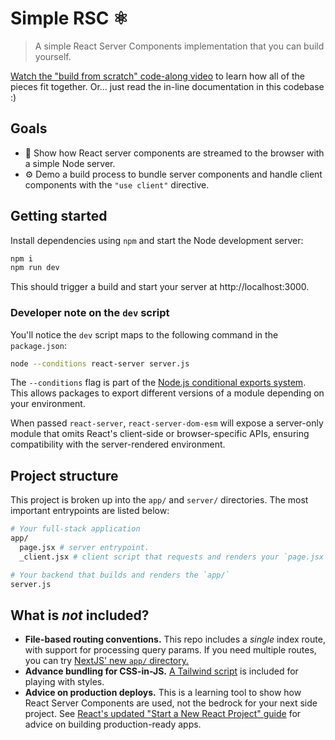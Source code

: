 # Simple RSC ⚛️

> A simple React Server Components implementation that you can build yourself.

[Watch the "build from scratch" code-along video](https://www.youtube.com/watch?v=MaebEqhZR84) to learn how all of the pieces fit together. Or... just read the in-line documentation in this codebase :)

## Goals

- 🌊 Show how React server components are streamed to the browser with a simple Node server.
- ⚙️ Demo a build process to bundle server components and handle client components with the `"use client"` directive.

## Getting started

Install dependencies using `npm` and start the Node development server:

```bash
npm i
npm run dev
```

This should trigger a build and start your server at http://localhost:3000.

### Developer note on the `dev` script

You'll notice the `dev` script maps to the following command in the `package.json`:

```bash
node --conditions react-server server.js
```

The `--conditions` flag is part of the [Node.js conditional exports system](https://nodejs.org/api/cli.html#-c-condition---conditionscondition). This allows packages to export different versions of a module depending on your environment.

When passed `react-server`, `react-server-dom-esm` will expose a server-only module that omits React's client-side or browser-specific APIs, ensuring compatibility with the server-rendered environment.

## Project structure

This project is broken up into the `app/` and `server/` directories. The most important entrypoints are listed below:

```sh
# Your full-stack application
app/
  page.jsx # server entrypoint.
  _client.jsx # client script that requests and renders your `page.jsx`.

# Your backend that builds and renders the `app/`
server.js
```

## What is _not_ included?

- **File-based routing conventions.** This repo includes a _single_ index route, with support for processing query params. If you need multiple routes, you can try [NextJS' new `app/` directory.](https://beta.nextjs.org/docs/routing/defining-routes)
- **Advance bundling for CSS-in-JS.** [A Tailwind script](https://tailwindcss.com/docs/installation/play-cdn) is included for playing with styles.
- **Advice on production deploys.** This is a learning tool to show how React Server Components are used, not the bedrock for your next side project. See [React's updated "Start a New React Project" guide](https://react.dev/learn/start-a-new-react-project) for advice on building production-ready apps.
